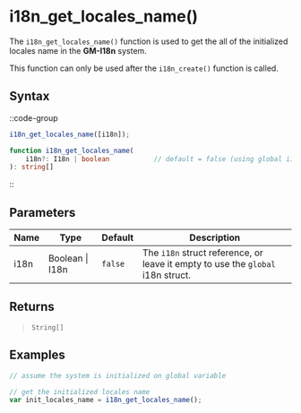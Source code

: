# i18n_get_locales_name()

The `i18n_get_locales_name()` function is used to get the all of the initialized locales name in the **GM-I18n** system.

This function can only be used after the `i18n_create()` function is called.

## Syntax

::code-group
```js [Usage]
i18n_get_locales_name([i18n]);
```

```ts [Signature]
function i18n_get_locales_name(
    i18n?: I18n | boolean           // default = false (using global i18n struct)
): string[]
```
::

## Parameters

| Name        | Type              | Default      | Description |
|-------------|-------------------|--------------|-------------|
| i18n        | Boolean \| I18n   | `false`      | The `i18n` struct reference, or leave it empty to use the `global` i18n struct. |

## Returns

> `String[]`

## Examples

```js [Create Event]
// assume the system is initialized on global variable

// get the initialized locales name
var init_locales_name = i18n_get_locales_name();
```
